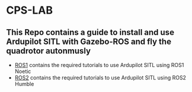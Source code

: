 # CPS-LAB
## This Repo contains a guide to install and use Ardupilot SITL with Gazebo-ROS and fly the quadrotor autonmusly
- [ROS1](ROS1/README.md) contains the required tutorials to use Ardupilot SITL using ROS1 Noetic
- [ROS2](ROS2/README.md) contains the required tutorials to use Ardupilot SITL using ROS2 Humble